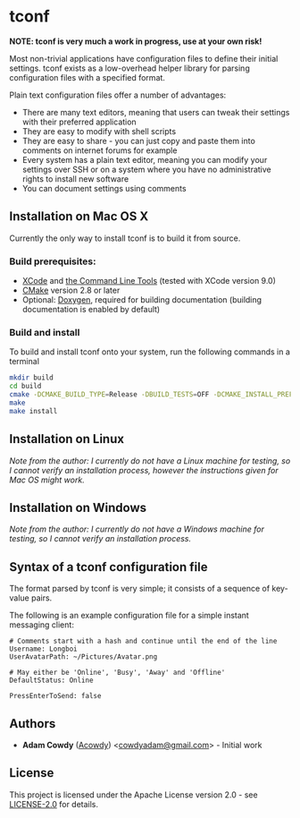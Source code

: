 # tconf

**NOTE: tconf is very much a work in progress, use at your own risk!**

Most non-trivial applications have configuration files to define their initial settings. tconf exists as a low-overhead helper library for parsing configuration files with a specified format.

Plain text configuration files offer a number of advantages:
* There are many text editors, meaning that users can tweak their settings with their preferred application
* They are easy to modify with shell scripts
* They are easy to share - you can just copy and paste them into comments on internet forums for example
* Every system has a plain text editor, meaning you can modify your settings over SSH or on a system where you have no administrative rights to install new software
* You can document settings using comments

## Installation on Mac OS X

Currently the only way to install tconf is to build it from source.

### Build prerequisites:
* [XCode](https://itunes.apple.com/gb/app/xcode/id497799835) and [the Command Line Tools](https://developer.apple.com/download/more/) (tested with XCode version 9.0)
* [CMake](https://cmake.org/download/) version 2.8 or later
* Optional: [Doxygen](http://www.stack.nl/~dimitri/doxygen/download.html), required for building documentation (building documentation is enabled by default)

### Build and install

To build and install tconf onto your system, run the following commands in a terminal

```sh
mkdir build
cd build
cmake -DCMAKE_BUILD_TYPE=Release -DBUILD_TESTS=OFF -DCMAKE_INSTALL_PREFIX=/usr/local ..
make
make install
```

## Installation on Linux

*Note from the author: I currently do not have a Linux machine for testing, so I cannot verify an installation process, however the instructions given for Mac OS might work.*

## Installation on Windows

*Note from the author: I currently do not have a Windows machine for testing, so I cannot verify an installation process.*

## Syntax of a tconf configuration file

The format parsed by tconf is very simple; it consists of a sequence of key-value pairs.

The following is an example configuration file for a simple instant messaging client:

```
# Comments start with a hash and continue until the end of the line
Username: Longboi
UserAvatarPath: ~/Pictures/Avatar.png

# May either be 'Online', 'Busy', 'Away' and 'Offline'
DefaultStatus: Online

PressEnterToSend: false
```

## Authors

* **Adam Cowdy** ([Acowdy](https://github.com/Acowdy)) \<cowdyadam@gmail.com> - Initial work

## License

This project is licensed under the Apache License version 2.0 - see [LICENSE-2.0](LICENSE-2.0) for details.
